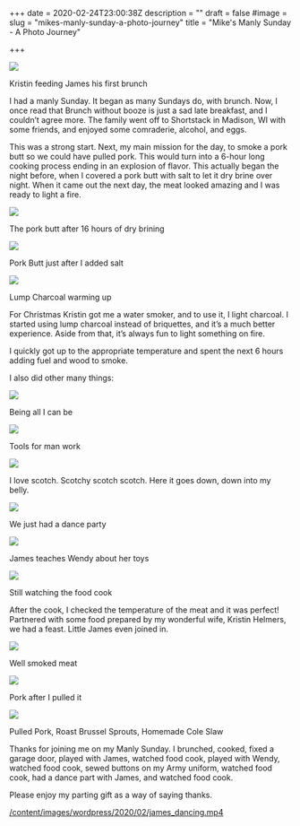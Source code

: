 +++
date = 2020-02-24T23:00:38Z
description = ""
draft = false
#image = 
slug = "mikes-manly-sunday-a-photo-journey"
title = "Mike's Manly Sunday - A Photo Journey"

+++


[![](__GHOST_URL__/content/images/wordpress/2020/02/Helmers-Brunch-Shortstack-225x300.jpg)](__GHOST_URL__/content/images/wordpress/2020/02/Helmers-Brunch-Shortstack-scaled.jpg)

Kristin feeding James his first brunch

I had a manly Sunday. It began as many Sundays do, with brunch. Now, I once read that Brunch without booze is just a sad late breakfast, and I couldn’t agree more. The family went off to Shortstack in Madison, WI with some friends, and enjoyed some comraderie, alcohol, and eggs.

This was a strong start. Next, my main mission for the day, to smoke a pork butt so we could have pulled pork. This would turn into a 6-hour long cooking process ending in an explosion of flavor. This actually began the night before, when I covered a pork butt with salt to let it dry brine over night. When it came out the next day, the meat looked amazing and I was ready to light a fire.

[![](__GHOST_URL__/content/images/wordpress/2020/02/salted-pork-scaled-e1582577636226-150x150.jpg)](http://helmers.reclaim.hosting/blog/blog/2020/02/24/mikes-manly-sunday-a-photo-journey/salted-pork/)

The pork butt after 16 hours of dry brining

[![](__GHOST_URL__/content/images/wordpress/2020/02/porkbutt_presalt-150x150.jpg)](http://helmers.reclaim.hosting/blog/blog/2020/02/24/mikes-manly-sunday-a-photo-journey/porkbutt_presalt/)

Pork Butt just after I added salt

[![](__GHOST_URL__/content/images/wordpress/2020/02/charcoal_lighting-150x150.jpg)](__GHOST_URL__/content/images/wordpress/2020/02/charcoal_lighting-scaled.jpg)

Lump Charcoal warming up

For Christmas Kristin got me a water smoker, and to use it, I light charcoal. I started using lump charcoal instead of briquettes, and it’s a much better experience. Aside from that, it’s always fun to light something on fire.

I quickly got up to the appropriate temperature and spent the next 6 hours adding fuel and wood to smoke.

I also did other many things:

[![](__GHOST_URL__/content/images/wordpress/2020/02/sewing-scaled-e1582577675523-150x150.jpg)](http://helmers.reclaim.hosting/blog/sewing/)

Being all I can be

[![](__GHOST_URL__/content/images/wordpress/2020/02/sewing_tools-scaled-e1582577921402-150x150.jpg)](http://helmers.reclaim.hosting/blog/sewing_tools/)

Tools for man work

[![](__GHOST_URL__/content/images/wordpress/2020/02/mike-helmers-and-scotch-150x150.jpg)](http://helmers.reclaim.hosting/blog/mike-helmers-and-scotch/)

I love scotch. Scotchy scotch scotch. Here it goes down, down into my belly.

[![](__GHOST_URL__/content/images/wordpress/2020/02/mike_and_james_bouncing-150x150.jpg)](http://helmers.reclaim.hosting/blog/mike_and_james_bouncing/)

We just had a dance party

[![](__GHOST_URL__/content/images/wordpress/2020/02/kids-laying-down-scaled-e1582577724694-150x150.jpg)](http://helmers.reclaim.hosting/blog/kids-laying-down/)

James teaches Wendy about her toys

[![](__GHOST_URL__/content/images/wordpress/2020/02/smokepoint-150x150.jpg)](http://helmers.reclaim.hosting/blog/smokepoint/)

Still watching the food cook

After the cook, I checked the temperature of the meat and it was perfect! Partnered with some food prepared by my wonderful wife, Kristin Helmers, we had a feast. Little James even joined in.

[![](__GHOST_URL__/content/images/wordpress/2020/02/smoked-pork-butt-150x150.jpg)](http://helmers.reclaim.hosting/blog/smoked-pork-butt/)

Well smoked meat

[![](__GHOST_URL__/content/images/wordpress/2020/02/pulled_pork-150x150.jpg)](http://helmers.reclaim.hosting/blog/pulled_pork/)

Pork after I pulled it

[![](__GHOST_URL__/content/images/wordpress/2020/02/completedpulledpork-150x150.jpg)](http://helmers.reclaim.hosting/blog/completedpulledpork/)

Pulled Pork, Roast Brussel Sprouts, Homemade Cole Slaw

Thanks for joining me on my Manly Sunday. I brunched, cooked, fixed a garage door, played with James, watched food cook, played with Wendy, watched food cook, sewed buttons on my Army uniform, watched food cook, had a dance part with James, and watched food cook.

Please enjoy my parting gift as a way of saying thanks.

[/content/images/wordpress/2020/02/james\_dancing.mp4](__GHOST_URL__/content/images/wordpress/2020/02/james_dancing.mp4)